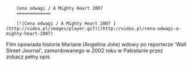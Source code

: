 
        Cena odwagi / A Mighty Heart 2007 
        =============
        
        [![Cena odwagi / A Mighty Heart 2007 ](http://vidos.pl/images/player.gif)](http://vidos.pl/cena-odwagi-a-mighty-heart-2007)
        
        
 Film opowiada historie Mariane (Angelina Jolie) wdowy po reporterze 'Wall Street Journal', zamordowanego w 2002 roku w Pakistanie przez zobacz pełny opis
    